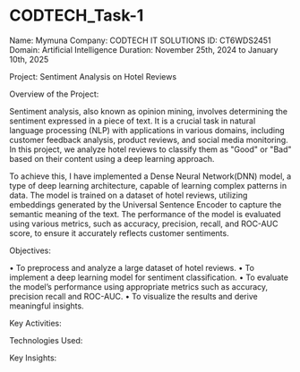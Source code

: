 # CODTECH_Task-1

Name: Mymuna
Company: CODTECH IT SOLUTIONS
ID: CT6WDS2451
Domain: Artificial Intelligence
Duration: November 25th, 2024 to January 10th, 2025

Project: Sentiment Analysis on Hotel Reviews

Overview of the Project:

Sentiment analysis, also known as opinion mining, involves determining the sentiment expressed in a piece of text. It is a crucial task in natural language processing (NLP) with applications in various domains, including customer feedback analysis, product reviews, and social media monitoring. In this project, we analyze hotel reviews to classify them as "Good" or "Bad" based on their content using a deep learning approach.

To achieve this, I have implemented a Dense Neural Network(DNN) model, a type of deep learning architecture, capable of learning complex patterns in data. The model is trained on a dataset of hotel reviews, utilizing embeddings generated by the Universal Sentence Encoder to capture the semantic meaning of the text. The performance of the model is evaluated using various metrics, such as accuracy, precision, recall, and ROC-AUC score, to ensure it accurately reflects customer sentiments.

Objectives:
 
• To preprocess and analyze a large dataset of hotel reviews.
• To implement a deep learning model for sentiment classification.
• To evaluate the model’s performance using appropriate metrics such as accuracy, precision recall and ROC-AUC. 
• To visualize the results and derive meaningful insights.

Key Activities:

Technologies Used:

Key Insights:
